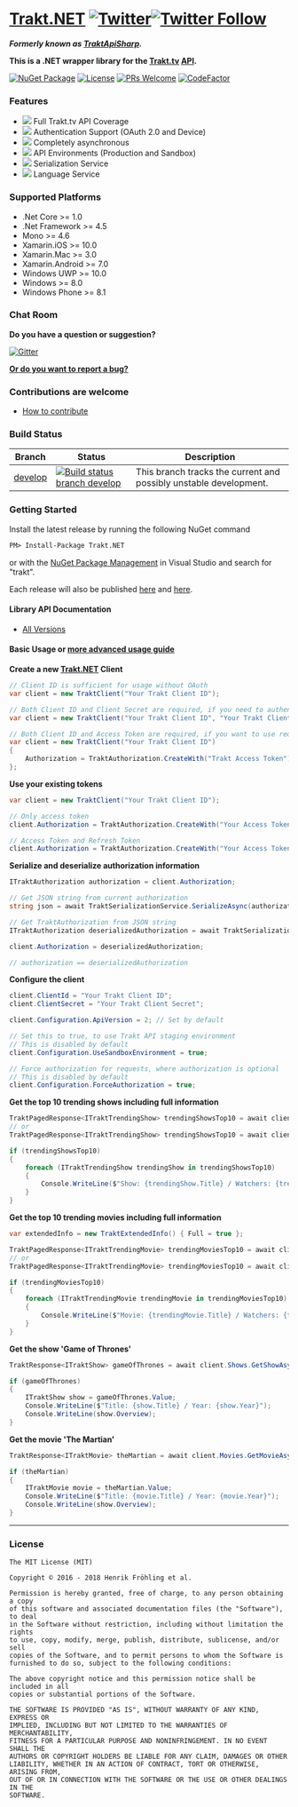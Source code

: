 [Trakt.NET](https://github.com/henrikfroehling/Trakt.NET) [![Twitter](https://img.shields.io/twitter/url/https://www.nuget.org/packages/Trakt.NET.svg?style=social)](https://twitter.com/intent/tweet?url=https://www.nuget.org/packages/Trakt.NET&via=henrikfroehling&hashtags=Trakt.NET)[![Twitter Follow](https://img.shields.io/twitter/follow/espadrine.svg?style=social&label=Follow)](https://twitter.com/henrikfroehling)
===

_**Formerly known as [TraktApiSharp](https://github.com/henrikfroehling/TraktApiSharp).**_

**This is a .NET wrapper library for the [Trakt.tv](https://trakt.tv/) [API](http://docs.trakt.apiary.io/#).**

[![NuGet Package](https://img.shields.io/badge/NuGet-v1.0.0alpha3-orange.svg?style=flat)](https://www.nuget.org/packages/Trakt.NET/1.0.0-alpha3)
[![License](https://img.shields.io/badge/License-MIT-blue.svg?style=flat)](https://opensource.org/licenses/MIT)
[![PRs Welcome](https://img.shields.io/badge/PRs-welcome-brightgreen.svg?style=flat-square)](http://makeapullrequest.com)
[![CodeFactor](https://www.codefactor.io/repository/github/henrikfroehling/Trakt.NET/badge)](https://www.codefactor.io/repository/github/henrikfroehling/Trakt.NET)

### Features

- ![](https://raw.githubusercontent.com/henrikfroehling/Trakt.NET/dev/.github/full-support.png) Full Trakt.tv API Coverage
- ![](https://raw.githubusercontent.com/henrikfroehling/Trakt.NET/dev/.github/authentication.png) Authentication Support (OAuth 2.0 and Device)
- ![](https://raw.githubusercontent.com/henrikfroehling/Trakt.NET/dev/.github/async.png) Completely asynchronous
- ![](https://raw.githubusercontent.com/henrikfroehling/Trakt.NET/dev/.github/environments.png) API Environments (Production and Sandbox)
- ![](https://raw.githubusercontent.com/henrikfroehling/Trakt.NET/dev/.github/serialization.png) Serialization Service
- ![](https://raw.githubusercontent.com/henrikfroehling/Trakt.NET/dev/.github/language-service.png) Language Service

### Supported Platforms

- .Net Core >= 1.0
- .Net Framework >= 4.5
- Mono >= 4.6
- Xamarin.iOS >= 10.0
- Xamarin.Mac >= 3.0
- Xamarin.Android >= 7.0
- Windows UWP >= 10.0
- Windows >= 8.0
- Windows Phone >= 8.1

### Chat Room

**Do you have a question or suggestion?**

[![Gitter](https://badges.gitter.im/Trakt-NET/Lobby.svg)](https://gitter.im/Trakt-NET/Lobby?utm_source=badge&utm_medium=badge&utm_campaign=pr-badge)

**[Or do you want to report a bug?](https://github.com/henrikfroehling/Trakt.NET/issues)**

### Contributions are welcome

- [How to contribute](https://github.com/henrikfroehling/Trakt.NET/blob/develop/CONTRIBUTING.md)

### Build Status

| Branch | Status | Description |
|---|---|---|
| [develop](https://github.com/henrikfroehling/Trakt.NET/tree/develop) | [![Build status branch develop](https://ci.appveyor.com/api/projects/status/3moho8dlsdjiyuxp/branch/develop?svg=true&passingText=develop%20-%20passing&pendingText=develop%20-%20pending&failingText=develop%20-%20failing)](https://ci.appveyor.com/project/henrikfroehling/trakt-net/branch/develop) | This branch tracks the current and possibly unstable development. |

### Getting Started

Install the latest release by running the following NuGet command

```ps
PM> Install-Package Trakt.NET
```

or with the [NuGet Package Management](https://docs.nuget.org/consume/package-manager-dialog) in Visual Studio and search for "trakt".

Each release will also be published [here](https://henrikfroehling.github.io/Trakt.NET/downloads/) and [here](https://github.com/henrikfroehling/Trakt.NET/releases).

#### Library API Documentation

- [All Versions](https://henrikfroehling.github.io/Trakt.NET/apidoc/)

#### Basic Usage or [more advanced usage guide](https://henrikfroehling.github.io/Trakt.NET/guide/)

**Create a new [Trakt.NET](https://github.com/henrikfroehling/Trakt.NET) Client**

```csharp
// Client ID is sufficient for usage without OAuth
var client = new TraktClient("Your Trakt Client ID");

// Both Client ID and Client Secret are required, if you need to authenticate your application
var client = new TraktClient("Your Trakt Client ID", "Your Trakt Client Secret");

// Both Client ID and Access Token are required, if you want to use requests, that require authorization
var client = new TraktClient("Your Trakt Client ID")
{
    Authorization = TraktAuthorization.CreateWith("Trakt Access Token")
};
```

**Use your existing tokens**

```csharp
var client = new TraktClient("Your Trakt Client ID");

// Only access token
client.Authorization = TraktAuthorization.CreateWith("Your Access Token");

// Access Token and Refresh Token
client.Authorization = TraktAuthorization.CreateWith("Your Access Token", "Your Refresh Token");
```

**Serialize and deserialize authorization information**

```csharp
ITraktAuthorization authorization = client.Authorization;

// Get JSON string from current authorization
string json = await TraktSerializationService.SerializeAsync(authorization);

// Get TraktAuthorization from JSON string
ITraktAuthorization deserializedAuthorization = await TraktSerializationService.DeserializeAsync(json);

client.Authorization = deserializedAuthorization;

// authorization == deserializedAuthorization
```

**Configure the client**

```csharp
client.ClientId = "Your Trakt Client ID";
client.ClientSecret = "Your Trakt Client Secret";

client.Configuration.ApiVersion = 2; // Set by default

// Set this to true, to use Trakt API staging environment
// This is disabled by default
client.Configuration.UseSandboxEnvironment = true;

// Force authorization for requests, where authorization is optional
// This is disabled by default
client.Configuration.ForceAuthorization = true;
```

**Get the top 10 trending shows including full information**

```csharp
TraktPagedResponse<ITraktTrendingShow> trendingShowsTop10 = await client.Shows.GetTrendingShowsAsync(new TraktExtendedInfo().SetFull(), null, 10);
// or
TraktPagedResponse<ITraktTrendingShow> trendingShowsTop10 = await client.Shows.GetTrendingShowsAsync(new TraktExtendedInfo() { Full = true }, 1, 10);

if (trendingShowsTop10)
{
    foreach (ITraktTrendingShow trendingShow in trendingShowsTop10)
    {
        Console.WriteLine($"Show: {trendingShow.Title} / Watchers: {trendingShow.Watchers}");
    }
}
```

**Get the top 10 trending movies including full information**

```csharp
var extendedInfo = new TraktExtendedInfo() { Full = true };

TraktPagedResponse<ITraktTrendingMovie> trendingMoviesTop10 = await client.Movies.GetTrendingMoviesAsync(extendedInfo, null, 10);
// or
TraktPagedResponse<ITraktTrendingMovie> trendingMoviesTop10 = await client.Movies.GetTrendingMoviesAsync(extendedInfo, 1, 10);

if (trendingMoviesTop10)
{
    foreach (ITraktTrendingMovie trendingMovie in trendingMoviesTop10)
    {
        Console.WriteLine($"Movie: {trendingMovie.Title} / Watchers: {trendingMovie.Watchers}");
    }
}
```

**Get the show 'Game of Thrones'**

```csharp
TraktResponse<ITraktShow> gameOfThrones = await client.Shows.GetShowAsync("game-of-thrones", new TraktExtendedInfo().SetFull());

if (gameOfThrones)
{
    ITraktShow show = gameOfThrones.Value;
    Console.WriteLine($"Title: {show.Title} / Year: {show.Year}");
    Console.WriteLine(show.Overview);
}
```

**Get the movie 'The Martian'**

```csharp
TraktResponse<ITraktMovie> theMartian = await client.Movies.GetMovieAsync("the-martian-2015", new TraktExtendedInfo().SetFull());

if (theMartian)
{
    ITraktMovie movie = theMartian.Value;
    Console.WriteLine($"Title: {movie.Title} / Year: {movie.Year}");
    Console.WriteLine(show.Overview);
}
```

---
### License

```text
The MIT License (MIT)

Copyright © 2016 - 2018 Henrik Fröhling et al.

Permission is hereby granted, free of charge, to any person obtaining a copy
of this software and associated documentation files (the "Software"), to deal
in the Software without restriction, including without limitation the rights
to use, copy, modify, merge, publish, distribute, sublicense, and/or sell
copies of the Software, and to permit persons to whom the Software is
furnished to do so, subject to the following conditions:

The above copyright notice and this permission notice shall be included in all
copies or substantial portions of the Software.

THE SOFTWARE IS PROVIDED "AS IS", WITHOUT WARRANTY OF ANY KIND, EXPRESS OR
IMPLIED, INCLUDING BUT NOT LIMITED TO THE WARRANTIES OF MERCHANTABILITY,
FITNESS FOR A PARTICULAR PURPOSE AND NONINFRINGEMENT. IN NO EVENT SHALL THE
AUTHORS OR COPYRIGHT HOLDERS BE LIABLE FOR ANY CLAIM, DAMAGES OR OTHER
LIABILITY, WHETHER IN AN ACTION OF CONTRACT, TORT OR OTHERWISE, ARISING FROM,
OUT OF OR IN CONNECTION WITH THE SOFTWARE OR THE USE OR OTHER DEALINGS IN THE
SOFTWARE.
```
